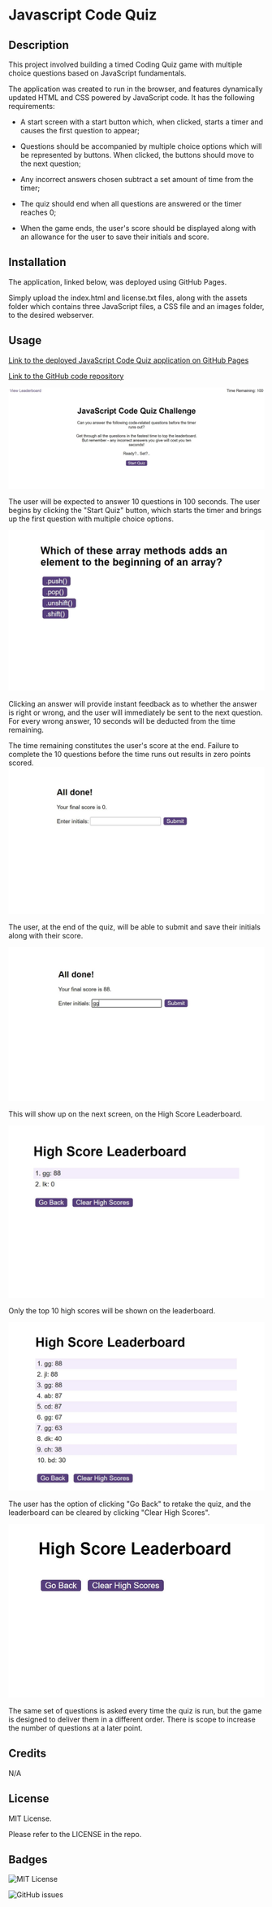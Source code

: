 # Javascript Code Quiz

## Description

This project involved building a timed Coding Quiz game with multiple choice questions based on JavaScript fundamentals. 

The application was created to run in the browser, and features dynamically updated HTML and CSS powered by JavaScript code. It has the following requirements:

- A start screen with a start button which, when clicked, starts a timer and causes the first question to appear;

- Questions should be accompanied by multiple choice options which will be represented by buttons. When clicked, the buttons should move to the next question;

- Any incorrect answers chosen subtract a set amount of time from the timer;

- The quiz should end when all questions are answered or the timer reaches 0;

- When the game ends, the user's score should be displayed along with an allowance for the user to save their initials and score. 

## Installation  

The application, linked below, was deployed using GitHub Pages. 

Simply upload the index.html and license.txt files, along with the assets folder which contains three JavaScript files, a CSS file and an images folder, to the desired webserver.

## Usage

[Link to the deployed JavaScript Code Quiz application on GitHub Pages](https://ccmong.github.io/javascript-code-quiz/)

[Link to the GitHub code repository](https://github.com/CcMong/javascript-code-quiz)

![Screenshot of the JavaScript Code Quiz application](assets/images/start-screen.JPG "JavaScript Code Quiz application")

The user will be expected to answer 10 questions in 100 seconds. The user begins by clicking the "Start Quiz" button, which starts the timer and brings up the first question with multiple choice options. 

![Screenshot of the JavaScript Code Quiz question screen](assets/images/question-screen-2.JPG "JavaScript Code Quiz question")

Clicking an answer will provide instant feedback as to whether the answer is right or wrong, and the user will immediately be sent to the next question. For every wrong answer, 10 seconds will be deducted from the time remaining.

The time remaining constitutes the user's score at the end. Failure to complete the 10 questions before the time runs out results in zero points scored.
![Screenshot of the JavaScript Code Quiz timeout](assets/images/end-screen-time-out.JPG "JavaScript Code Quiz timeout")

The user, at the end of the quiz, will be able to submit and save their initials along with their score.

![Screenshot of the JavaScript Code Quiz end screen](assets/images/end-screen-que.JPG "JavaScript Code Quiz end screen")

This will show up on the next screen, on the High Score Leaderboard.

![Screenshot of the JavaScript Code Quiz leaderboard](assets/images/high-score.JPG "JavaScript Code Quiz leaderboard")

Only the top 10 high scores will be shown on the leaderboard.

![Screenshot of the JavaScript Code Quiz top 10](assets/images/leaderboard-10.JPG "JavaScript Code Quiz top 10")

The user has the option of clicking "Go Back" to retake the quiz, and the leaderboard can be cleared by clicking "Clear High Scores".

![Screenshot of the JavaScript Code Quiz cleared leaderboard](assets/images/leaderboard-clear.JPG "JavaScript Code Quiz cleared leaderboard")

The same set of questions is asked every time the quiz is run, but the game is designed to deliver them in a different order. There is scope to increase the number of questions at a later point.

## Credits

N/A

## License

MIT License.

Please refer to the LICENSE in the repo.

## Badges  

![MIT License](https://img.shields.io/github/license/CcMong/javascript-code-quiz)

![GitHub issues](https://img.shields.io/github/issues-raw/CcMong/javascript-code-quiz)

